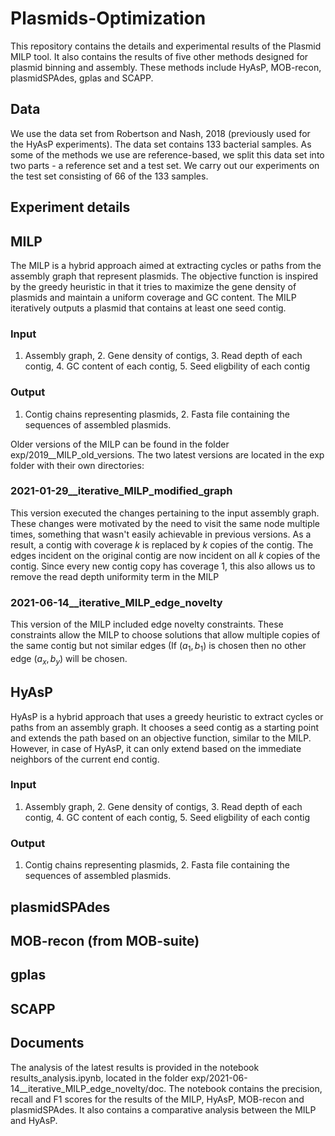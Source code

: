 # Plasmids-Optimization
This repository contains the details and experimental results of the Plasmid MILP tool. It also contains the results of five other methods designed for plasmid binning and assembly. These methods include HyAsP, MOB-recon, plasmidSPAdes, gplas and SCAPP.

## Data
We use the data set from Robertson and Nash, 2018 (previously used for the HyAsP experiments). The data set contains 133 bacterial samples. As some of the methods we use are reference-based, we split this data set into two parts - a reference set and a test set. We carry out our experiments on the test set consisting of 66 of the 133 samples.

## Experiment details

## MILP
The MILP is a hybrid approach aimed at extracting cycles or paths from the assembly graph that represent plasmids. The objective function is inspired by the greedy heuristic in that it tries to maximize the gene density of plasmids and maintain a uniform coverage and GC content. The MILP iteratively outputs a plasmid that contains at least one seed contig.
### Input
1. Assembly graph, 2. Gene density of contigs, 3. Read depth of each contig, 4. GC content of each contig, 5. Seed eligbility of each contig

### Output
1. Contig chains representing plasmids, 2. Fasta file containing the sequences of assembled plasmids.

Older versions of the MILP can be found in the folder exp/2019__MILP_old_versions. The two latest versions are located in the exp folder with their own directories: 
### 2021-01-29__iterative_MILP_modified_graph
This version executed the changes pertaining to the input assembly graph. These changes were motivated by the need to visit the same node multiple times, something that wasn't easily achievable in previous versions. As a result, a contig with coverage $k$ is replaced by $k$ copies of the contig. The edges incident on the original contig are now incident on all $k$ copies of the contig. Since every new contig copy has coverage 1, this also allows us to remove the read depth uniformity term in the MILP
### 2021-06-14__iterative_MILP_edge_novelty
This version of the MILP included edge novelty constraints. These constraints allow the MILP to choose solutions that allow multiple copies of the same contig but not similar edges (If $(a_1,b_1)$ is chosen then no other edge $(a_x,b_y)$ will be chosen. 

## HyAsP
HyAsP is a hybrid approach that uses a greedy heuristic to extract cycles or paths from an assembly graph. It chooses a seed contig as a starting point and extends the path based on an objective function, similar to the MILP. However, in case of HyAsP, it can only extend based on the immediate neighbors of the current end contig.  
### Input
1. Assembly graph, 2. Gene density of contigs, 3. Read depth of each contig, 4. GC content of each contig, 5. Seed eligbility of each contig

### Output
1. Contig chains representing plasmids, 2. Fasta file containing the sequences of assembled plasmids.

## plasmidSPAdes


## MOB-recon (from MOB-suite)


## gplas


## SCAPP


## Documents
The analysis of the latest results is provided in the notebook results_analysis.ipynb, located in the folder exp/2021-06-14__iterative_MILP_edge_novelty/doc. The notebook contains the precision, recall and F1 scores for the results of the MILP, HyAsP, MOB-recon and plasmidSPAdes. It also contains a comparative analysis between the MILP and HyAsP.
